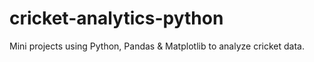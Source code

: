 # cricket-analytics-python
Mini projects using Python, Pandas &amp; Matplotlib to analyze cricket data.
